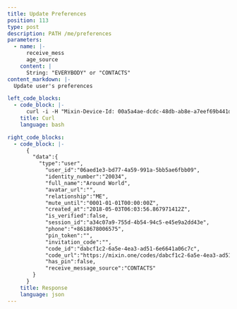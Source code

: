 ```yaml
---
title: Update Preferences
position: 113
type: post
description: PATH /me/preferences
parameters:
  - name: |-
      receive_mess
      age_source
    content: |
      String: "EVERYBODY" or "CONTACTS"
content_markdown: |-
  Update user's preferences

left_code_blocks:
  - code_block: |-
      curl -i -H "Mixin-Device-Id: 00a5a4ae-dcdc-48db-ab8e-a7eef69b441d" -H "Content-Type: application/json" -H "Authorization: Bearer eyJhbGciOiJSUzUxMiIsInR5cCI6IkpXVCJ9.eyJleHAiOjE1MzMxMDU4NjMsImlhdCI6MTUyNTMyOTg2MywianRpIjoiZTg1NWU3MTUtNTI3Ni00YjlkLTk2MDgtNDZmNDgzYzFhMGYwIiwic2lkIjoiYTM0YzA3YTktNzU1ZC00YjU0LTk0YzUtZTQ1ZTlhMmRkNDNlIiwic2lnIjoiMzE2Njc1ZDFmYmRhMmM2NzRjOGIxYmVkNTQzM2IyMzIwZTI3MTEyYmZjODczZTE5MjI2M2E0NTc4ZTk2MTNiMCIsInVpZCI6IjA2YWVkMWUzLWJkNzctNGE1OS05OTFhLTViYjVhZTZmYmIwOSJ9.FHGbzztFIcXKapQWjuhhhT-ITBe2TrwzxooDrjiLFzKTFvhXPZh6rl1s5Tsl0smwyhLgaIfv0NXMOWvSuNPsjoPIWP19b0FpYj4TLq2eVPrSvurO1kRi_MqDS3erMkMEyZwnLvQu_Kosn0VGWdONX16kurkyt0pX1PMKgxauX9U" "https://api.mixin.one/me/preferences" -XPOST --data '{"receive_message_source":"CONTACTS"}'
    title: Curl
    language: bash

right_code_blocks:
  - code_block: |-
      {
        "data":{
          "type":"user",
            "user_id":"06aed1e3-bd77-4a59-991a-5bb5ae6fbb09",
            "identity_number":"20034",
            "full_name":"Around World",
            "avatar_url":"",
            "relationship":"ME",
            "mute_until":"0001-01-01T00:00:00Z",
            "created_at":"2018-05-03T06:03:56.867971412Z",
            "is_verified":false,
            "session_id":"a34c07a9-755d-4b54-94c5-e45e9a2dd43e",
            "phone":"+8618678006575",
            "pin_token":"",
            "invitation_code":"",
            "code_id":"dabcf1c2-6a5e-4ea3-ad51-6e6641a06c7c",
            "code_url":"https://mixin.one/codes/dabcf1c2-6a5e-4ea3-ad51-6e6641a06c7c",
            "has_pin":false,
            "receive_message_source":"CONTACTS"
        }
      }
    title: Response
    language: json
---
```

